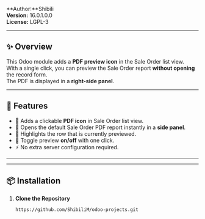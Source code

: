 
**Author:**Shibili  
**Version:** 16.0.1.0.0  
**License:** LGPL-3  

---

## ✨ Overview
This Odoo module adds a **PDF preview icon** in the Sale Order list view.  
With a single click, you can preview the Sale Order report **without opening** the record form.  
The PDF is displayed in a **right-side panel**.

---

## 🎯 Features
- 📌 Adds a clickable **PDF icon** in Sale Order list view.
- 📑 Opens the default Sale Order PDF report instantly in a **side panel**.
- 🎨 Highlights the row that is currently previewed.
- 🔄 Toggle preview **on/off** with one click.
- ⚡ No extra server configuration required.

---


---

## 📦 Installation

1. **Clone the Repository**
   ```bash
   https://github.com/ShibiliM/odoo-projects.git
